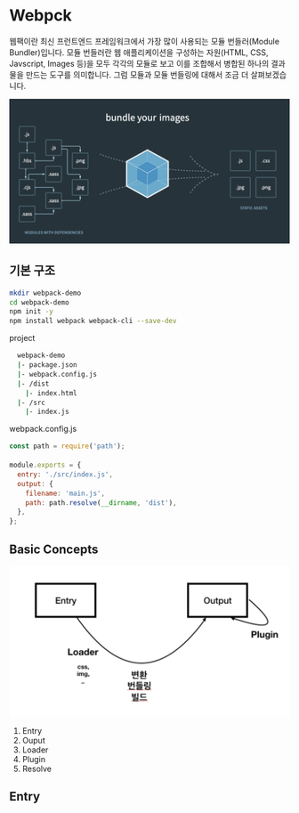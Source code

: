 # Webpck

웹팩이란 최신 프런트엔드 프레임워크에서 가장 많이 사용되는 모듈 번들러(Module Bundler)입니다. 모듈 번들러란 웹 애플리케이션을 구성하는 자원(HTML, CSS, Javscript, Images 등)을 모두 각각의 모듈로 보고 이를 조합해서 병합된 하나의 결과물을 만드는 도구를 의미합니다. 그럼 모듈과 모듈 번들링에 대해서 조금 더 살펴보겠습니다.

![번들링](../img/wp.png)

## 기본 구조

```bash
mkdir webpack-demo
cd webpack-demo
npm init -y
npm install webpack webpack-cli --save-dev
```

project

```bash
  webpack-demo
  |- package.json
  |- webpack.config.js
  |- /dist
    |- index.html
  |- /src
    |- index.js
```

webpack.config.js

```javascript
const path = require('path');

module.exports = {
  entry: './src/index.js',
  output: {
    filename: 'main.js',
    path: path.resolve(__dirname, 'dist'),
  },
};
```

## Basic Concepts

![overview](../img/webpck.png)

1. Entry
2. Ouput
3. Loader
4. Plugin
5. Resolve



## Entry

